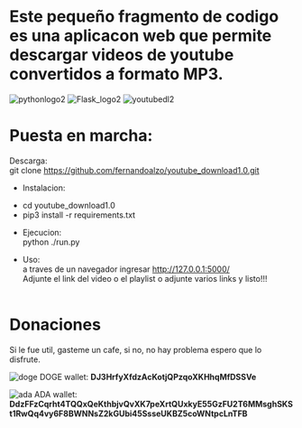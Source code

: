 # Este pequeño fragmento de codigo es una aplicacon web que permite descargar videos de youtube convertidos a formato MP3. <br>

![pythonlogo2](https://user-images.githubusercontent.com/34621303/115253118-ae7e3000-a0f1-11eb-965f-ca55950c5237.png)
![Flask_logo2](https://user-images.githubusercontent.com/34621303/115253554-1c2a5c00-a0f2-11eb-9e9c-b2838a1cc14a.png)
![youtubedl2](https://user-images.githubusercontent.com/34621303/115253901-762b2180-a0f2-11eb-89a8-aa2c58dc786d.png)


# Puesta en marcha:
Descarga: <br>
git clone https://github.com/fernandoalzo/youtube_download1.0.git

* Instalacion: <br>
- cd youtube_download1.0 <br>
- pip3 install -r requirements.txt <br>

* Ejecucion: <br>
python ./run.py <br>

* Uso: <br>
a traves de un navegador ingresar http://127.0.0.1:5000/ <br>
Adjunte el link del video o el playlist o adjunte varios links y listo!!! <br> <br>

# Donaciones

Si le fue util, gasteme un cafe, si no, no hay problema espero que lo disfrute. <br>

![doge](https://user-images.githubusercontent.com/34621303/115251719-6a3e6000-a0f0-11eb-8411-cadb4d15f099.png)  DOGE wallet: **DJ3HrfyXfdzAcKotjQPzqoXKHhqMfDSSVe**

![ada](https://user-images.githubusercontent.com/34621303/115251146-dec4cf00-a0ef-11eb-8520-8443c8c55b53.png) ADA wallet:       **DdzFFzCqrht4TQQxQeKthbjvQvXK7peXrtQUxkyE55GzFU2T6MMsghSKSt1RwQq4vy6F8BWNNsZ2kGUbi45SsseUKBZ5coWNtpcLnTFB**

